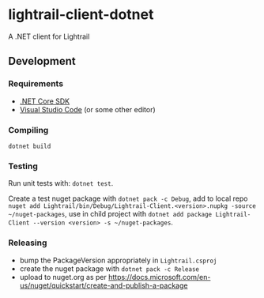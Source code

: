 # lightrail-client-dotnet
A .NET client for Lightrail

## Development

### Requirements
- [.NET Core SDK](https://dotnet.github.io/)
- [Visual Studio Code](https://code.visualstudio.com/) (or some other editor)

### Compiling
`dotnet build`

### Testing
Run unit tests with: `dotnet test`.

Create a test nuget package with `dotnet pack -c Debug`, add to local repo `nuget add Lightrail/bin/Debug/Lightrail-Client.<version>.nupkg -source ~/nuget-packages`, use in child project with `dotnet add package Lightrail-Client --version <version> -s ~/nuget-packages`.

### Releasing
- bump the PackageVersion appropriately in `Lightrail.csproj`
- create the nuget package with `dotnet pack -c Release`
- upload to nuget.org as per https://docs.microsoft.com/en-us/nuget/quickstart/create-and-publish-a-package

